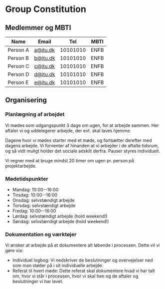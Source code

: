 # Group Constitution

## Medlemmer og MBTI
|Name  | Email  | Tel | MBTI |
|--|--|--|--|
|Person A  | a@itu.dk  | 10101010 | ENFB |
|Person B  | b@itu.dk  | 10101010 | ENFB |
|Person C  | c@itu.dk  | 10101010 | ENFB |
|Person D  | d@itu.dk  | 10101010 | ENFB |
|Person E  | e@itu.dk  | 10101010 | ENFB |

## Organisering

### Planlægning af arbejdet
Vi mødes som udgangspunkt 3 dage om ugen, for at arbejde sammen. Her aftaler vi og uddelegerer arbejde, der evt. skal laves hjemme.

Dagene hvor vi mødes starter med et møde, og fortsætter derefter med dagens arbejde. Vi forventer af hinanden at vi arbejder i de aftalte tidsrum, og så vidt muligt holder det sociale adskilt derfra. Pauser styres individuelt.

Vi regner med at bruge mindst 20 timer om ugen pr. person på projektarbejde.

### Mødetidspunkter

- Mandag: 10:00--16:00
- Tirsdag: 10:00--16:00
- Onsdag: selvstændigt arbejde
- Torsdag: selvstændigt arbejde
- Fredag: 10:00--16:00
- Lørdag: selvstændigt arbejde (hold weekend!) 
- Søndag: selvstændigt arbejde (hold weekend!)

### Dokumentation og værktøjer
Vi ønsker at arbejde på at dokumentere alt løbende i processen. Dette vil vi gøre via:
- Individuel logbog: Vi nedskriver de beslutninger og overvejelser ned som man støder på i sit individuelle arbejde.
- Referat til hvert møde: Dette referat skal dokumentere hvad vi har talt om, hvor vi står i processen, hvor vi skal hen og de aftaler og beslutninger vi har lavet.

